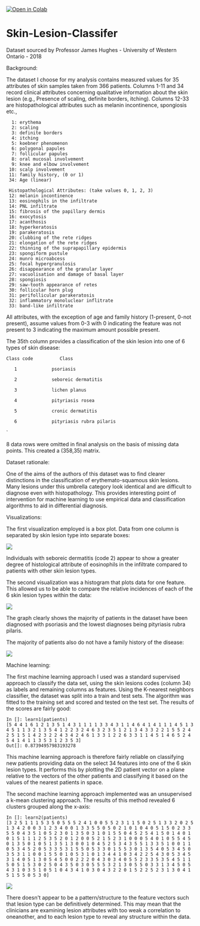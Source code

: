 [![Open in Colab](https://colab.research.google.com/assets/colab-badge.svg)](https://colab.research.google.com/github/<your-github-username>/<your-repo-name>/blob/master/<notebook-name>.ipynb)
# Skin-Lesion-Classifer
Dataset sourced by Professor James Hughes - University of Western Ontario - 2018



Background:


The dataset I choose for my analysis contains measured values for 35 attributes of skin samples taken from 366 patients. Columns 1-11 and 34 record clinical attributes concerning qualitative information about the skin lesion (e.g., Presence of scaling, definite borders, itching). Columns 12-33 are histopathological attributes such as melanin incontinence, spongiosis etc.,




      1: erythema
      2: scaling
      3: definite borders
      4: itching
      5: koebner phenomenon
      6: polygonal papules
      7: follicular papules
      8: oral mucosal involvement
      9: knee and elbow involvement
     10: scalp involvement
     11: family history, (0 or 1)
     34: Age (linear)

     Histopathological Attributes: (take values 0, 1, 2, 3)
     12: melanin incontinence
     13: eosinophils in the infiltrate
     14: PNL infiltrate
     15: fibrosis of the papillary dermis
     16: exocytosis
     17: acanthosis
     18: hyperkeratosis
     19: parakeratosis
     20: clubbing of the rete ridges
     21: elongation of the rete ridges
     22: thinning of the suprapapillary epidermis
     23: spongiform pustule
     24: munro microabcess
     25: focal hypergranulosis
     26: disappearance of the granular layer
     27: vacuolisation and damage of basal layer
     28: spongiosis
     29: saw-tooth appearance of retes
     30: follicular horn plug
     31: perifollicular parakeratosis
     32: inflammatory monoluclear inflitrate
     33: band-like infiltrate

All attributes, with the exception of age and family history (1-present, 0-not present), assume values from 0-3 with 0 indicating the feature was not present to 3 indicating the maximum amount possible present. 

The 35th column provides a classification of the skin lesion into one of 6 types of skin disease:


`
Class code          Class  
`  

       1             psoriasis  
       
       2             seboreic dermatitis  
       
       3             lichen planus  
       
       4             pityriasis rosea  
       
       5             cronic dermatitis  
       
       6             pityriasis rubra pilaris
`

8 data rows were omitted in final analysis on the basis of missing data points. This created a (358,35) matrix.

Dataset rationale:

One of the aims of the authors of this dataset was to find clearer distinctions in the classification of 
erythemato-squamous skin lesions. Many lesions under this umbrella category look identical and are difficult to diagnose even with histopathology. This provides interesting point of intervention for machine learning to use empirical data and classification algorithms to aid in differential diagnosis. 


Visualizations:

The first visualization employed is a box plot. Data from one column is separated 
by skin lesion type into separate boxes:

![](Plots/Figure_1.png)

Individuals with seboreic dermatitis (code 2) appear to show a greater degree of histological attribute of 
eosinophils in the infiltrate compared to patients with other skin lesion types.

The second visualization was a histogram that plots data for one feature. This allowed us to be able to compare the relative incidences of each of the 6 skin lesion types within the data:

![](Plots/Figure_2.png)

The graph clearly shows the majority of patients in the dataset have been diagnosed with psoriasis and the lowest diagnoses being pityriasis rubra pilaris.

The majority of patients also do not have a family history of the disease: 

![](Plots/Figure_3.png)

Machine learning:

The first machine learning approach I used was a standard supervised approach to classify the data set,
using the skin lesions codes (column 34) as labels and remaining columns as features. Using the K-nearest neighbors classifier, the dataset was split into a train and test sets. The algorithm was fitted to the training set and scored and tested on the test set. The results of the scores are fairly good:

`
In []: learn1(patients)  
`  
`
[5 4 4 1 6 1 2 1 3 5 1 4 3 1 1 1 1 3 3 4 3 1 1 4 6 4 1 4 1 1 1 4 5 1 3 4 5
 1 1 3 2 1 3 5 4 1 2 2 3 2 4 6 3 2 3 5 1 2 1 3 4 3 3 2 2 1 5 5 2 4 2 5 1 5
 1 4 2 3 2 2 4 3 4 2 4 6 1 3 3 1 2 2 6 3 3 1 1 4 5 1 4 6 5 2 4 5 4 1 4 1 1
 3 5 3 1 2 3 5 3]  
 `  
 `
Out[]: 0.87394957983193278
`

This machine learning approach is therefore fairly reliable on classifying new patients providing data on the select 34 features into one of the 6 skin lesion types. It performs this by plotting the 2D patient vector on a plane relative to the vectors of the other patients and classifying it based on the values of the nearest patients in space.

The second machine learning approach implemented was an unsupervised a k-mean clustering approach.
The results of this method revealed 6 clusters grouped along the x-axis:

`
In []: learn2(patients)  
`  
`
[3 2 5 1 1 1 5 3 5 0 5 5 5 2 4 1 0 0 5 5 2 3 1 1 5 0 2 5 1 3 3 2 0 2 5 1 3
 4 2 0 0 3 1 2 3 4 0 0 1 3 3 5 5 0 5 0 2 1 0 1 0 4 0 5 1 5 0 2 3 3 5 5 0 4
 3 5 1 0 5 2 3 0 1 3 5 0 3 1 0 1 5 5 0 4 5 2 5 4 1 5 0 1 4 0 1 0 1 5 1 1 1
 2 5 3 5 2 0 1 2 0 0 5 2 1 5 2 3 1 0 0 0 5 4 0 1 0 5 5 4 5 0 1 3 5 0 1 0 5
 1 3 5 1 3 0 0 1 0 4 5 2 5 3 4 3 5 5 1 3 3 5 1 0 0 1 1 0 5 3 4 5 2 0 5 3 3
 5 3 1 5 5 0 5 3 3 0 1 5 5 3 0 1 3 5 4 0 5 3 4 5 0 3 5 3 1 1 0 0 1 5 5 0 1
 0 5 3 1 0 1 3 4 4 1 0 3 4 2 2 5 4 3 0 5 3 4 5 3 1 4 0 5 1 3 0 5 4 5 0 0 2
 2 2 0 4 3 0 3 4 0 5 5 2 3 3 5 3 5 4 5 1 1 5 0 5 1 5 3 0 2 5 0 4 3 5 0 3 0
 5 5 5 3 2 1 3 0 5 5 0 3 3 1 3 4 5 0 5 4 3 1 0 3 5 1 0 5 1 0 4 3 4 1 0 3 0
 4 3 2 2 0 1 5 2 2 5 2 3 1 3 0 4 1 5 1 5 5 0 5 3 0]
`

![](Plots/Figure_4.png)

There doesn't appear to be a pattern/structure to the feature vectors such that lesion type can be definitively determined. This may mean that the clinicians are examining lesion attributes with too weak a correlation to oneanother, and to each lesion type to reveal any structure within the data. 
